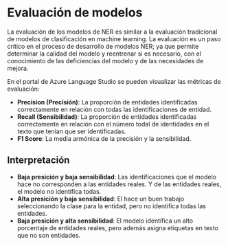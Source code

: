 # Evaluación de modelos

La evaluación de los modelos de NER es similar a la evaluación tradicional de modelos de clasificación en machine learning. La evaluación es un paso crítico en el proceso de desarrollo de modelos NER; ya que permite determinar la calidad del modelo y reentrenar si es necesario, con el conocimiento de las deficiencias del modelo y de las necesidades de mejora.

En el portal de Azure Language Studio se pueden visualizar las métricas de evaluación: 

- **Precision (Precisión)**: La proporción de entidades identificadas correctamente en relación con todas las identificaciones de entidad.
- **Recall (Sensibilidad)**: La proporción de entidades identificadas correctamente en relación con el número todal de identidades en el texto que tenían que ser identificadas.
- **F1 Score**: La media armónica de la precisión y la sensibilidad.

## Interpretación

- **Baja presición y baja sensibilidad**: Las identificaciones que el modelo hace no corresponden a las entidades reales. Y de las entidades reales, el modelo no identifica todas.
- **Alta presición y baja sensibilidad**: El hace un buen trabajo seleccionando la clase para la entidad, pero no identifica todas las entidades.
- **Baja presición y alta sensibilidad**: El modelo identifica un alto porcentaje de entidades reales, pero además asigna etiquetas en texto que no son entidades. 


